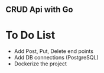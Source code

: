 ## CRUD Api with Go

# To Do List
- Add Post, Put, Delete end points
- Add DB connections (PostgreSQL)
- Dockerize the project